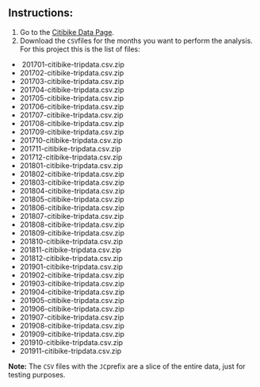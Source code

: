 ## Instructions:
1. Go to the [Citibike Data Page](https://s3.amazonaws.com/tripdata/index.html).
2. Download the `CSV`files for the months you want to perform the analysis. For this project this is the list of files:
-  201701-citibike-tripdata.csv.zip
- 201702-citibike-tripdata.csv.zip
- 201703-citibike-tripdata.csv.zip
- 201704-citibike-tripdata.csv.zip
- 201705-citibike-tripdata.csv.zip
- 201706-citibike-tripdata.csv.zip
- 201707-citibike-tripdata.csv.zip
- 201708-citibike-tripdata.csv.zip
- 201709-citibike-tripdata.csv.zip
- 201710-citibike-tripdata.csv.zip
- 201711-citibike-tripdata.csv.zip
- 201712-citibike-tripdata.csv.zip
- 201801-citibike-tripdata.csv.zip
- 201802-citibike-tripdata.csv.zip
- 201803-citibike-tripdata.csv.zip
- 201804-citibike-tripdata.csv.zip
- 201805-citibike-tripdata.csv.zip
- 201806-citibike-tripdata.csv.zip
- 201807-citibike-tripdata.csv.zip
- 201808-citibike-tripdata.csv.zip
- 201809-citibike-tripdata.csv.zip
- 201810-citibike-tripdata.csv.zip
- 201811-citibike-tripdata.csv.zip
- 201812-citibike-tripdata.csv.zip
- 201901-citibike-tripdata.csv.zip
- 201902-citibike-tripdata.csv.zip
- 201903-citibike-tripdata.csv.zip
- 201904-citibike-tripdata.csv.zip
- 201905-citibike-tripdata.csv.zip
- 201906-citibike-tripdata.csv.zip
- 201907-citibike-tripdata.csv.zip
- 201908-citibike-tripdata.csv.zip
- 201909-citibike-tripdata.csv.zip
- 201910-citibike-tripdata.csv.zip
- 201911-citibike-tripdata.csv.zip

**Note:** The `CSV` files with the `JC`prefix are a slice of the entire data, just for testing purposes.
